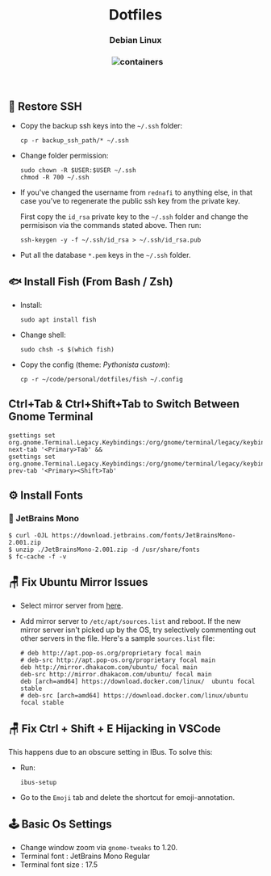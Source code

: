 <div align="center">
<h1>Dotfiles</h1>
<h3>Debian Linux<h3>
&nbsp;
<img src="https://images.unsplash.com/photo-1505855788694-023053764ae5?ixlib=rb-1.2.1&ixid=eyJhcHBfaWQiOjEyMDd9&auto=format&fit=crop&w=1385&q=80" alt="containers">

&nbsp;
</div>

## 🔐 Restore SSH

* Copy the backup ssh keys into the `~/.ssh` folder:

    ```
    cp -r backup_ssh_path/* ~/.ssh
    ```

* Change folder permission:

    ```
    sudo chown -R $USER:$USER ~/.ssh
    chmod -R 700 ~/.ssh
    ```
* If you've changed the username from `rednafi` to anything else, in that case you've to regenerate the public ssh key from the private key.

    First copy the `id_rsa` private key to the `~/.ssh` folder and change the permisison via the commands stated above. Then run:

    ```
    ssh-keygen -y -f ~/.ssh/id_rsa > ~/.ssh/id_rsa.pub
    ```

* Put all the database `*.pem` keys in the `~/.ssh` folder.

## 🐟 Install Fish (From Bash / Zsh)

* Install:

    ```
    sudo apt install fish
    ```

* Change shell:

    ```
    sudo chsh -s $(which fish)
    ```

* Copy the config (theme: *Pythonista custom*):

    ```
    cp -r ~/code/personal/dotfiles/fish ~/.config
    ```
    
## Ctrl+Tab & Ctrl+Shift+Tab to Switch Between Gnome Terminal

```
gsettings set org.gnome.Terminal.Legacy.Keybindings:/org/gnome/terminal/legacy/keybindings/ next-tab '<Primary>Tab' && 
gsettings set org.gnome.Terminal.Legacy.Keybindings:/org/gnome/terminal/legacy/keybindings/ prev-tab '<Primary><Shift>Tab'
```

## ⚙️ Install Fonts

### 🧠 JetBrains Mono

```
$ curl -OJL https://download.jetbrains.com/fonts/JetBrainsMono-2.001.zip
$ unzip ./JetBrainsMono-2.001.zip -d /usr/share/fonts
$ fc-cache -f -v
```

## 🪑 Fix Ubuntu Mirror Issues

* Select mirror server from [here](https://launchpad.net/ubuntu/+archivemirrors).

* Add mirror server to `/etc/apt/sources.list` and reboot. If the new mirror server isn't picked up by the OS, try selectively commenting out other servers in the file. Here's a sample `sources.list` file:

    ```
    # deb http://apt.pop-os.org/proprietary focal main
    # deb-src http://apt.pop-os.org/proprietary focal main
    deb http://mirror.dhakacom.com/ubuntu/ focal main
    deb-src http://mirror.dhakacom.com/ubuntu/ focal main
    deb [arch=amd64] https://download.docker.com/linux/  ubuntu focal stable
    # deb-src [arch=amd64] https://download.docker.com/linux/ubuntu focal stable
    ```

## 🪑 Fix Ctrl + Shift + E Hijacking in VSCode

This happens due to an obscure setting in IBus. To solve this:

* Run:
    ```
    ibus-setup
    ```
* Go to the `Emoji` tab and delete the shortcut for emoji-annotation.


## 🕹️ Basic Os Settings

* Change window zoom via `gnome-tweaks` to 1.20.
* Terminal font         : JetBrains Mono Regular
* Terminal font size    : 17.5
